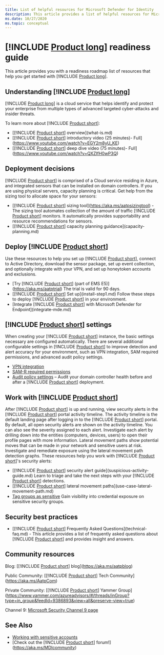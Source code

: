 ```yaml
---
title: List of helpful resources for Microsoft Defender for Identity
description: This article provides a list of helpful resources for Microsoft Defender for Identity
ms.date: 10/27/2020
ms.topic: conceptual
---
```


# [!INCLUDE [Product long](includes/product-long.md)] readiness guide

This article provides you with a readiness roadmap list of resources that help you get started with [!INCLUDE [Product long](includes/product-long.md)].

## Understanding [!INCLUDE [Product long](includes/product-long.md)]

[!INCLUDE [Product long](includes/product-long.md)] is a cloud service that helps identify and protect your enterprise from multiple types of advanced targeted cyber-attacks and insider threats.

To learn more about [!INCLUDE [Product short](includes/product-short.md)]:

- [[!INCLUDE [Product short](includes/product-short.md)] overview](what-is.md)
- [[!INCLUDE [Product short](includes/product-short.md)] introductory video (25 minutes)- Full](https://www.youtube.com/watch?v=EGY2m8yU_KE)
- [[!INCLUDE [Product short](includes/product-short.md)] deep dive video (75 minutes)- Full](https://www.youtube.com/watch?v=QXZIfH0wP3Q)

## Deployment decisions

[!INCLUDE [Product short](includes/product-short.md)] is comprised of a Cloud service residing in Azure, and integrated sensors that can be installed on domain controllers. If you are using physical servers, capacity planning is critical. Get help from the sizing tool to allocate space for your sensors:

- [[!INCLUDE [Product short](includes/product-short.md)] sizing tool](https://aka.ms/aatpsizingtool) - The sizing tool automates collection of the amount of traffic [!INCLUDE [Product short](includes/product-short.md)] monitors. It automatically provides supportability and resource recommendations for sensors.
- [[!INCLUDE [Product short](includes/product-short.md)] capacity planning guidance](capacity-planning.md)

## Deploy [!INCLUDE [Product short](includes/product-short.md)]

Use these resources to help you set up [!INCLUDE [Product short](includes/product-short.md)], connect to Active Directory, download the sensor package, set up event collection, and optionally integrate with your VPN, and set up honeytoken accounts and exclusions.

- [Try [!INCLUDE [Product short](includes/product-short.md)] (part of EMS E5)](https://aka.ms/aatptrial)  The trial is valid for 90 days.
- [[!INCLUDE [Product short](includes/product-short.md)] Set up](install-step1.md) Follow these steps to deploy [!INCLUDE [Product short](includes/product-short.md)] in your environment.
- [Integrate [!INCLUDE [Product short](includes/product-short.md)] with Microsoft Defender for Endpoint](integrate-mde.md)

## [!INCLUDE [Product short](includes/product-short.md)] settings

When creating your [!INCLUDE [Product short](includes/product-short.md)] instance, the basic settings necessary are configured automatically. There are several additional configurable settings in [!INCLUDE [Product short](includes/product-short.md)] to improve detection and alert accuracy for your environment, such as VPN integration, SAM required permissions, and advanced audit policy settings.

- [VPN integration](install-step6-vpn.md)
- [SAM-R required permissions](install-step8-samr.md)
- [Audit policy settings](configure-windows-event-collection.md) – Audit your domain controller health before and after a [!INCLUDE [Product short](includes/product-short.md)] deployment.

## Work with [!INCLUDE [Product short](includes/product-short.md)]

After [!INCLUDE [Product short](includes/product-short.md)] is up and running, view security alerts in the [!INCLUDE [Product short](includes/product-short.md)] portal activity timeline. The activity timeline is the default landing page after logging in to the [!INCLUDE [Product short](includes/product-short.md)] portal. By default, all open security alerts are shown on the activity timeline. You can also see the severity assigned to each alert. Investigate each alert by drilling down into the entities (computers, devices, users) to open their profile pages with more information. Lateral movement paths show potential moves that can be made in your network and sensitive users at risk. Investigate and remediate exposure using the lateral movement path detection graphs. These resources help you work with [!INCLUDE [Product short](includes/product-short.md)]'s security alerts:

- [[!INCLUDE [Product short](includes/product-short.md)] security alert guide](suspicious-activity-guide.md) Learn to triage and take the next steps with your [!INCLUDE [Product short](includes/product-short.md)] detections.
- [[!INCLUDE [Product short](includes/product-short.md)] lateral movement paths](use-case-lateral-movement-path.md)
- [Tag groups as sensitive](sensitive-accounts.md) Gain visibility into credential exposure on sensitive security groups.

## Security best practices

- [[!INCLUDE [Product short](includes/product-short.md)] Frequently Asked Questions](technical-faq.md) - This article provides a list of frequently asked questions about [!INCLUDE [Product short](includes/product-short.md)] and provides insight and answers.

## Community resources

Blog: [[!INCLUDE [Product short](includes/product-short.md)] blog](https://aka.ms/aatpblog)

Public Community: [[!INCLUDE [Product short](includes/product-short.md)] Tech Community](https://aka.ms/AatpCom)

Private Community: [[!INCLUDE [Product short](includes/product-short.md)] Yammer Group](https://www.yammer.com/azureadvisors/#/threads/inGroup?type=in_group&feedId=9386893&view=all&preserve-view=true)

Channel 9: [Microsoft Security Channel 9 page](https://channel9.msdn.com/Shows/Microsoft-Security/)

## See Also

- [Working with sensitive accounts](sensitive-accounts.md)
- [Check out the [!INCLUDE [Product short](includes/product-short.md)] forum!](https://aka.ms/MDIcommunity)
